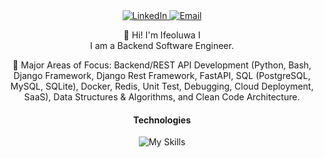 <div align="center">
  <a href="https://www.linkedin.com/in/ifeoluwa-ilori-5ab219149">
    <img src="https://img.shields.io/badge/-LinkedIn-blue?style=flat-square&logo=Linkedin&logoColor=white" alt="LinkedIn">
  </a>
  <a href="mailto:ifeoluwasamson90@gmail.com">
    <img src="https://img.shields.io/badge/-Email-ff69b4?style=flat-square&logo=Gmail&logoColor=white" alt="Email">
  </a>
</div>

<div align="center">
  <p align="center">
    👋 Hi! I'm Ifeoluwa I<br /> I am a Backend Software Engineer.
  </p>
  <p align="center">
    👀 Major Areas of Focus: Backend/REST API Development (Python, Bash, Django Framework, Django Rest Framework, FastAPI, SQL (PostgreSQL, MySQL, SQLite), Docker, Redis, Unit Test, Debugging, Cloud Deployment, SaaS), Data Structures & Algorithms, and Clean Code Architecture.
  </p>
  <p align="center">
    

#### Technologies
![My Skills](https://skillicons.dev/icons?i=python,postgresql,django,fastapi,sqlite,mysql,redis,js,react,redux,vscode,postman,git,github,gitlab,docker,rabbitmq,html,css,bootstrap)

  

</div>


